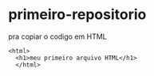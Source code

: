 # primeiro-repositorio
pra copiar o codigo em HTML
```
<html>
  <h1>meu primeiro arquivo HTML</h1>
  </html>
  ```
